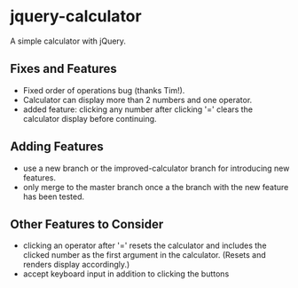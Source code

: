 # jquery-calculator
A simple calculator with jQuery.

## Fixes and Features
* Fixed order of operations bug (thanks Tim!).
* Calculator can display more than 2 numbers and one operator.
* added feature: clicking any number after clicking '=' clears the calculator display before continuing.

## Adding Features
* use a new branch or the improved-calculator branch for introducing new features.
* only merge to the master branch once a the branch with the new feature has been tested.

## Other Features to Consider
* clicking an operator after '=' resets the calculator and includes the clicked number as the first argument in the calculator. (Resets and renders display accordingly.)
* accept keyboard input in addition to clicking the buttons

